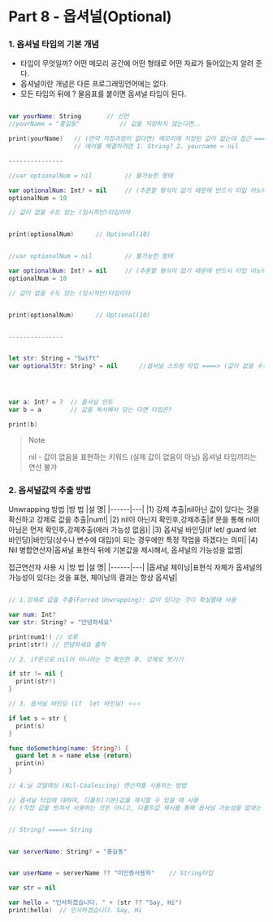# Part 8 - 옵셔널(Optional)

### 1. 옵셔널 타입의 기본 개념
 - 타입이 무엇일까? 어떤 메모리 공간에 어떤 형태로 어떤 자료가 들어있는지 알려 준다.
 - 옵셔널이란 개념은 다른 프로그래밍언어에는 없다.
 - 모든 타입의 뒤에 ? 물음표를 붙이면 옵셔널 타입이 된다.


```Swift

var yourName: String       // 선언
//yourName = "홍길동"           // 값을 저장하지 않는다면..

print(yourName)   // (만약 저장과정이 없다면) 메모리에 저장된 값이 없는데 접근 ===> 🔸"에러"
                  // 에러를 해결하려면 1. String? 2. yourname = nil

---------------

//var optionalNum = nil         // 불가능한 형태

var optionalNum: Int? = nil     // (추론할 형식이 없기 때문에 반드시 타입 어노테이션으로 초기화해야됨)
optionalNum = 10

// 값이 없을 수도 있는 (임시적인)타입이야


print(optionalNum)      // Optional(10)


//var optionalNum = nil         // 불가능한 형태

var optionalNum: Int? = nil     // (추론할 형식이 없기 때문에 반드시 타입 어노테이션으로 초기화해야됨)
optionalNum = 10

// 값이 없을 수도 있는 (임시적인)타입이야


print(optionalNum)      // Optional(10)


---------------


let str: String = "Swift"
var optionalStr: String? = nil      //옵셔널 스트링 타입 ====> (값이 없을 수도 있는 타입이다)




var a: Int? = 7  // 옵셔널 인트
var b = a        // 값을 복사해서 담는 다면 타입은?

print(b)

```
> Note
>
> nil - 값이 없음을 표현하는 키워드 (실제 값이 없음이 아님)
> 옵셔널 타입끼리는 연산 불가


### 2. 옵셔널값의 추출 방법

Unwrapping 방법
|방 법 |설 명|
|------|---|
|1) 강제 추출|nil아닌 값이 있다는 것을 확신하고 강제로 값을 추출|num!|
|2) nil이 아닌지 확인후,강제추출|if 문을 통해 nil이 아님은 먼저 확인후,강제추출(에러 가능성 없음)|
|3) 옵셔널 바인딩(if let/ guard let 바인딩)|바인딩(상수나 변수에 대입)이 되는 경우에만 특정 작업을 하겠다는 의미|
|4) Nil 병합연산자|옵셔널 표현식 뒤에 기본값을 제시해서, 옵셔널의 가능성을 없앰|   



접근연산자 사용 시
|방 법 |설 명|
|------|---|
|옵셔널 체이닝|표현식 자체가 옵셔널의 가능성이 있다는 것을 표현, 체이닝의 결과는 항상 옵셔널|

```Swift

// 1.강제로 값을 추출(Forced Unwrapping): 값이 있다는 것이 확실할때 사용

var num: Int?
var str: String? = "안녕하세요"

print(num1!) // 오류
print(str!) // 안녕하세요 출력

// 2. if문으로 nil이 아니라는 것 확인한 후, 강제로 벗기기

if str != nil {
  print(str!)
}

// 3. 옵셔널 바인딩 (if  let 바인딩) ⭐️⭐️⭐️

if let s = str {
  print(s)
}

func doSomething(name: String?) {
  guard let n = name else {return}
  print(n)
}

// 4.닐 코얼레싱 (Nil-Coalescing) 연산자를 사용하는 방법

// 옵셔널 타입에 대하여, 디폴트(기본)값을 제시할 수 있을 때 사용
// (직접 값을 벗겨서 사용하는 것은 아니고, 디폴트값 제시를 통해 옵셔널 가능성을 없애는 방법)


// String? ====> String


var serverName: String? = "홍길동"


var userName = serverName ?? "미인증사용자"    // String타입

var str = nil

var hello = "인사하겠습니다. " + (str ?? "Say, Hi")
print(hello)  // 인사하겠습니다. Say, Hi




```
